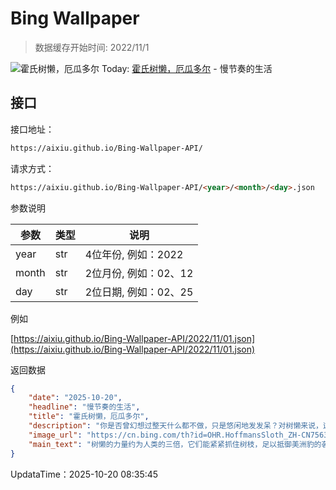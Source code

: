# Bing Wallpaper

> 数据缓存开始时间: 2022/11/1

![霍氏树懒，厄瓜多尔](https://cn.bing.com/th?id=OHR.HoffmansSloth_ZH-CN7563408641_1920x1080.webp)
Today: [霍氏树懒，厄瓜多尔](https://cn.bing.com/th?id=OHR.HoffmansSloth_ZH-CN7563408641_1920x1080.webp) - 慢节奏的生活

## 接口

接口地址：

```html
https://aixiu.github.io/Bing-Wallpaper-API/
```

请求方式：

```html
https://aixiu.github.io/Bing-Wallpaper-API/<year>/<month>/<day>.json
```

参数说明

| 参数 | 类型 | 说明 |
| - | - | - |
| year | str | 4位年份, 例如：2022 |
| month | str | 2位月份, 例如：02、12 |
| day | str | 2位日期, 例如：02、25 |

例如

[https://aixiu.github.io/Bing-Wallpaper-API/2022/11/01.json](https://aixiu.github.io/Bing-Wallpaper-API/2022/11/01.json)

返回数据

```json
{
    "date": "2025-10-20",
    "headline": "慢节奏的生活",
    "title": "霍氏树懒，厄瓜多尔",
    "description": "你是否曾幻想过整天什么都不做，只是悠闲地发发呆？对树懒来说，这就是它们的日常。每年的国际树懒日，正是为了向这些慢节奏的动物致敬，也提醒我们：生活不一定总要匆匆忙忙。树懒是一种生活在中美洲和南美洲的树栖哺乳动物。它们行动缓慢，不是因为懒惰，而是一种聪明的生存策略。缓慢的动作不仅帮助它们节省能量，还能避开天敌的注意。更有趣的是，树懒的毛发上常年生长着藻类，使它们在树冠中呈现绿色伪装，进一步增强了隐蔽性。图中展示的是霍氏树懒，它是树懒家族中典型的“慢生活”代表。它们几乎整天挂在树上，只有在需要换树时才会缓缓爬到地面。",
    "image_url": "https://cn.bing.com/th?id=OHR.HoffmansSloth_ZH-CN7563408641_1920x1080.webp",
    "main_text": "树懒的力量约为人类的三倍，它们能紧紧抓住树枝，足以抵御美洲豹的袭击。"
}
```

UpdataTime：2025-10-20 08:35:45
